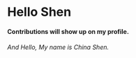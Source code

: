 # Hello Shen
#### Contributions will show up on my profile.
###### And Hello, My name is China Shen.
